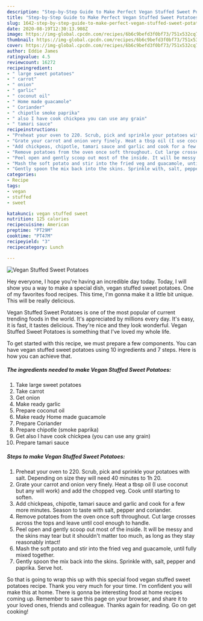 ```yaml
---
description: "Step-by-Step Guide to Make Perfect Vegan Stuffed Sweet Potatoes"
title: "Step-by-Step Guide to Make Perfect Vegan Stuffed Sweet Potatoes"
slug: 1642-step-by-step-guide-to-make-perfect-vegan-stuffed-sweet-potatoes
date: 2020-08-19T12:30:13.908Z
image: https://img-global.cpcdn.com/recipes/6b6c9befd3f0bf73/751x532cq70/vegan-stuffed-sweet-potatoes-recipe-main-photo.jpg
thumbnail: https://img-global.cpcdn.com/recipes/6b6c9befd3f0bf73/751x532cq70/vegan-stuffed-sweet-potatoes-recipe-main-photo.jpg
cover: https://img-global.cpcdn.com/recipes/6b6c9befd3f0bf73/751x532cq70/vegan-stuffed-sweet-potatoes-recipe-main-photo.jpg
author: Eddie James
ratingvalue: 4.5
reviewcount: 16272
recipeingredient:
- " large sweet potatoes"
- " carrot"
- " onion"
- " garlic"
- " coconut oil"
- " Home made guacamole"
- " Coriander"
- " chipotle smoke paprika"
- " also I have cook chickpea you can use any grain"
- " tamari sauce"
recipeinstructions:
- "Preheat your oven to 220. Scrub, pick and sprinkle your potatoes with salt. Depending on size they will need 40 minutes to 1h 20."
- "Grate your carrot and onion very finely. Heat a tbsp oil (I use coconut but any will work) and add the chopped veg. Cook until starting to soften."
- "Add chickpeas, chipotle, tamari sauce and garlic and cook for a few more minutes. Season to taste with salt, pepper and coriander."
- "Remove potatoes from the oven once soft throughout. Cut large crosses across the tops and leave until cool enough to handle."
- "Peel open and gently scoop out most of the inside. It will be messy and the skins may tear but it shouldn&#39;t matter too much, as long as they stay reasonably intact!"
- "Mash the soft potato and stir into the fried veg and guacamole, until fully mixed together."
- "Gently spoon the mix back into the skins. Sprinkle with, salt, pepper and paprika. Serve hot."
categories:
- Recipe
tags:
- vegan
- stuffed
- sweet

katakunci: vegan stuffed sweet 
nutrition: 125 calories
recipecuisine: American
preptime: "PT29M"
cooktime: "PT47M"
recipeyield: "3"
recipecategory: Lunch

---
```



![Vegan Stuffed Sweet Potatoes](https://img-global.cpcdn.com/recipes/6b6c9befd3f0bf73/751x532cq70/vegan-stuffed-sweet-potatoes-recipe-main-photo.jpg)

Hey everyone, I hope you're having an incredible day today. Today, I will show you a way to make a special dish, vegan stuffed sweet potatoes. One of my favorites food recipes. This time, I'm gonna make it a little bit unique. This will be really delicious.

Vegan Stuffed Sweet Potatoes is one of the most popular of current trending foods in the world. It's appreciated by millions every day. It's easy, it is fast, it tastes delicious. They're nice and they look wonderful. Vegan Stuffed Sweet Potatoes is something that I've loved my whole life.




To get started with this recipe, we must prepare a few components. You can have vegan stuffed sweet potatoes using 10 ingredients and 7 steps. Here is how you can achieve that.

<!--inarticleads1-->

##### The ingredients needed to make Vegan Stuffed Sweet Potatoes:

1. Take  large sweet potatoes
1. Take  carrot
1. Get  onion
1. Make ready  garlic
1. Prepare  coconut oil
1. Make ready  Home made guacamole
1. Prepare  Coriander
1. Prepare  chipotle (smoke paprika)
1. Get  also I have cook chickpea (you can use any grain)
1. Prepare  tamari sauce




<!--inarticleads2-->

##### Steps to make Vegan Stuffed Sweet Potatoes:

1. Preheat your oven to 220. Scrub, pick and sprinkle your potatoes with salt. Depending on size they will need 40 minutes to 1h 20.
1. Grate your carrot and onion very finely. Heat a tbsp oil (I use coconut but any will work) and add the chopped veg. Cook until starting to soften.
1. Add chickpeas, chipotle, tamari sauce and garlic and cook for a few more minutes. Season to taste with salt, pepper and coriander.
1. Remove potatoes from the oven once soft throughout. Cut large crosses across the tops and leave until cool enough to handle.
1. Peel open and gently scoop out most of the inside. It will be messy and the skins may tear but it shouldn&#39;t matter too much, as long as they stay reasonably intact!
1. Mash the soft potato and stir into the fried veg and guacamole, until fully mixed together.
1. Gently spoon the mix back into the skins. Sprinkle with, salt, pepper and paprika. Serve hot.




So that is going to wrap this up with this special food vegan stuffed sweet potatoes recipe. Thank you very much for your time. I'm confident you will make this at home. There is gonna be interesting food at home recipes coming up. Remember to save this page on your browser, and share it to your loved ones, friends and colleague. Thanks again for reading. Go on get cooking!

